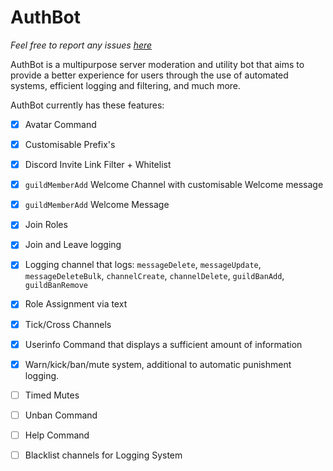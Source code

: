 # AuthBot


*Feel free to report any issues [here](https://github.com/Lunch9992/AuthBot-info/issues)*

AuthBot is a multipurpose server moderation and utility bot that aims to provide a better experience for users through the use of automated systems, efficient logging and filtering, and much more.


AuthBot currently has these features:


- [x] Avatar Command
- [x] Customisable Prefix's
- [x] Discord Invite Link Filter + Whitelist
- [x] `guildMemberAdd` Welcome Channel with customisable Welcome message
- [x] `guildMemberAdd` Welcome Message
- [x] Join Roles
- [x] Join and Leave logging
- [x] Logging channel that logs: `messageDelete`, `messageUpdate`, `messageDeleteBulk`, `channelCreate`, `channelDelete`, `guildBanAdd`, `guildBanRemove`
- [x] Role Assignment via text
- [x] Tick/Cross Channels
- [x] Userinfo Command that displays a sufficient amount of information
- [x] Warn/kick/ban/mute system, additional to automatic punishment logging.

- [ ] Timed Mutes
- [ ] Unban Command
- [ ] Help Command
- [ ] Blacklist channels for Logging System
